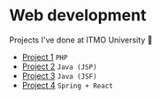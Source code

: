 # Web development
Projects I've done at ITMO University :school_satchel:

- [Project 1](/web-lab1) `PHP`
- [Project 2](/web-lab2) `Java (JSP)`
- [Project 3](/web-lab3) `Java (JSF)`
- [Project 4](/web-lab4) `Spring + React`
